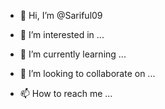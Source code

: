 - 👋 Hi, I’m @Sariful09
- 👀 I’m interested in ...

- 🌱 I’m currently learning ...
- 💞️ I’m looking to collaborate on ...
- 📫 How to reach me ...

<!---
Sariful09/Sariful09 is a ✨ special ✨ repository because its `README.md` (this file) appears on your GitHub profile.
You can click the Preview link to take a look at your changes.
--->

